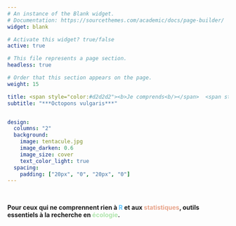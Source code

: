 ```yaml
---
# An instance of the Blank widget.
# Documentation: https://sourcethemes.com/academic/docs/page-builder/
widget: blank

# Activate this widget? true/false
active: true

# This file represents a page section.
headless: true

# Order that this section appears on the page.
weight: 15

title: <span style="color:#d2d2d2"><b>Je comprends<b/></span>  <span style="color:#5dc4ff"><b>R<b/></span>
subtitle: "***Octopons vulgaris***"


design:
  columns: "2"
  background:
    image: tentacule.jpg
    image_darken: 0.6
    image_size: cover
    text_color_light: true
  spacing:
    padding: ["20px", "0", "20px", "0"]
---
```




<br/>


**Pour ceux qui ne comprennent rien à <span style="color:#5dc4ff"><b>R<b/></span> et aux <span style="color:#e8a48b"><b>statistiques<b/></span>, outils essentiels à la recherche en <span style="color:#afe5ac"><b>écologie<b/></span>.**


